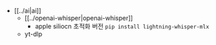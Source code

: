 - [[../ai|ai]]
  - [[../openai-whisper|openai-whisper]]
    - apple siliocn 초적화 버전 `pip install lightning-whisper-mlx`
  - yt-dlp
